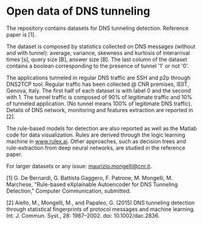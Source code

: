 # Open data of DNS tunneling

The repository contains datasets for DNS tunneling detection. Reference paper is [1]. 

The dataset is composed by statistics collected on DNS messages (without and with tunnel): average, variance, skewness and kurtosis of interarrival times [s], query size [B], answer size [B]. The last column of the dataset contains a boolean corresponding to the presence of tunnel '1' or not '0'. 

The applications tunneled in regular DNS traffic are SSH and p2p through DNS2TCP tool. Regular traffic has been collected @ CNR premises, IEIIT, Genova, Italy. The first half of each dataset is with label 0 and the second with 1. The tunnel traffic is composed of 90% of legitimate traffic and 10% of tunneled application. (No tunnel means 100% of legitimate DNS traffic). Details of DNS network, monitoring and features extraction are reported in [2].

The rule-based models for detection are also reported as well as the Matlab code for data visualization. Rules are derived through the logic learning machine in www.rulex.ai. Other approaches, such as decision trees and rule-extraction from deep neural networks, are studied in the reference paper.

For larger datasets or any issue: maurizio.mongelli@cnr.it.

[1] G. De Bernardi, G. Battista Gaggero, F. Patrone, M. Mongelli, M. Marchese, "Rule-based eXplainable Autoencoder for DNS Tunneling Detection," Computer Communication, submitted.

[2] Aiello, M., Mongelli, M., and Papaleo, G. (2015) DNS tunneling detection through statistical fingerprints of protocol messages and machine learning. Int. J. Commun. Syst., 28: 1987–2002. doi: 10.1002/dac.2836.
